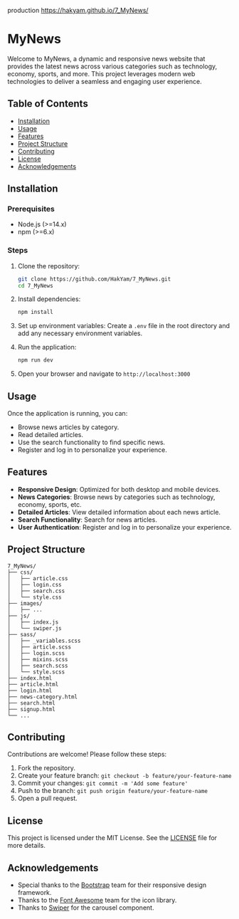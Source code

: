 production
https://hakyam.github.io/7_MyNews/

# MyNews

Welcome to MyNews, a dynamic and responsive news website that provides the latest news across various categories such as technology, economy, sports, and more. This project leverages modern web technologies to deliver a seamless and engaging user experience.

## Table of Contents
- [Installation](#installation)
- [Usage](#usage)
- [Features](#features)
- [Project Structure](#project-structure)
- [Contributing](#contributing)
- [License](#license)
- [Acknowledgements](#acknowledgements)

## Installation

### Prerequisites
- Node.js (>=14.x)
- npm (>=6.x)

### Steps
1. Clone the repository:
   ```sh
   git clone https://github.com/HakYam/7_MyNews.git
   cd 7_MyNews
   ```

2. Install dependencies:
   ```sh
   npm install
   ```

3. Set up environment variables:
   Create a `.env` file in the root directory and add any necessary environment variables.

4. Run the application:
   ```sh
   npm run dev
   ```

5. Open your browser and navigate to `http://localhost:3000`

## Usage

Once the application is running, you can:
- Browse news articles by category.
- Read detailed articles.
- Use the search functionality to find specific news.
- Register and log in to personalize your experience.

## Features

- **Responsive Design**: Optimized for both desktop and mobile devices.
- **News Categories**: Browse news by categories such as technology, economy, sports, etc.
- **Detailed Articles**: View detailed information about each news article.
- **Search Functionality**: Search for news articles.
- **User Authentication**: Register and log in to personalize your experience.

## Project Structure

```
7_MyNews/
├── css/
│   ├── article.css
│   ├── login.css
│   ├── search.css
│   └── style.css
├── images/
│   ├── ...
├── js/
│   ├── index.js
│   └── swiper.js
├── sass/
│   ├── _variables.scss
│   ├── article.scss
│   ├── login.scss
│   ├── mixins.scss
│   ├── search.scss
│   └── style.scss
├── index.html
├── article.html
├── login.html
├── news-category.html
├── search.html
├── signup.html
└── ...
```

## Contributing

Contributions are welcome! Please follow these steps:
1. Fork the repository.
2. Create your feature branch: `git checkout -b feature/your-feature-name`
3. Commit your changes: `git commit -m 'Add some feature'`
4. Push to the branch: `git push origin feature/your-feature-name`
5. Open a pull request.

## License

This project is licensed under the MIT License. See the [LICENSE](LICENSE) file for more details.

## Acknowledgements

- Special thanks to the [Bootstrap](https://getbootstrap.com/) team for their responsive design framework.
- Thanks to the [Font Awesome](https://fontawesome.com/) team for the icon library.
- Thanks to [Swiper](https://swiperjs.com/) for the carousel component.
